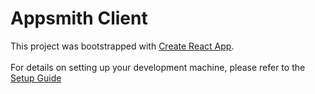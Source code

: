 # Appsmith Client
This project was bootstrapped with [Create React App](https://github.com/facebook/create-react-app).
<br><br>
For details on setting up your development machine, please refer to the [Setup Guide](../../contributions/ClientSetup.md)


